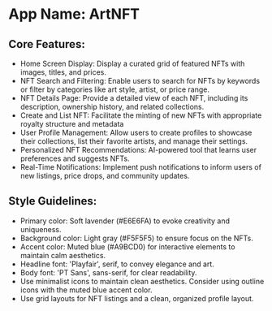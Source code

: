 # **App Name**: ArtNFT

## Core Features:

- Home Screen Display: Display a curated grid of featured NFTs with images, titles, and prices.
- NFT Search and Filtering: Enable users to search for NFTs by keywords or filter by categories like art style, artist, or price range.
- NFT Details Page: Provide a detailed view of each NFT, including its description, ownership history, and related collections.
- Create and List NFT: Facilitate the minting of new NFTs with appropriate royalty structure and metadata
- User Profile Management: Allow users to create profiles to showcase their collections, list their favorite artists, and manage their settings.
- Personalized NFT Recommendations: AI-powered tool that learns user preferences and suggests NFTs.
- Real-Time Notifications: Implement push notifications to inform users of new listings, price drops, and community updates.

## Style Guidelines:

- Primary color: Soft lavender (#E6E6FA) to evoke creativity and uniqueness.
- Background color: Light gray (#F5F5F5) to ensure focus on the NFTs.
- Accent color: Muted blue (#A9BCD0) for interactive elements to maintain calm aesthetics.
- Headline font: 'Playfair', serif, to convey elegance and art.
- Body font: 'PT Sans', sans-serif, for clear readability.
- Use minimalist icons to maintain clean aesthetics. Consider using outline icons with the muted blue accent color.
- Use grid layouts for NFT listings and a clean, organized profile layout.